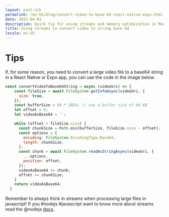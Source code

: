 ```yaml
---
layout: post.njk
permalink: /en-US/blog/convert-video-to-base-64-react-native-expo.html
date: 2023-04-01
description: Quick tip for using streams and memory optimization in React Native
title: Using streams to convert video to string base 64
locale: en-US
---
```


# Tips

If, for some reason, you need to convert a large video file to a base64 string in a React Native or Expo app, you can use the code in the image below.

```javascript
const convertVideoToBase64String = async (videoUri) => {
    const fileSize = await FileSystem.getInfoAsync(videoUri, {
      size: true,
    });
    const bufferSize = 64 * 1024; // use a buffer size of 64 KB
    let offset = 0;
    let videoAsBase64 = '';

    while (offset < fileSize.size) {
      const chunkSize = Math.min(bufferSize, fileSize.size - offset);
      const options = {
        encoding: FileSystem.EncodingType.Base64,
        length: chunkSize,
      };
      const chunk = await FileSystem.readAsStringAsync(videoUri, {
        ...options,
        position: offset,
      });
      videoAsBase64 += chunk;
      offset += chunkSize;
    }
    return videoAsBase64;
  }
```

Remember to always think in streams when processing large files in javascript! If you #nodejs #javascript want to know more about streams read the @nodejs [docs](https://nodejs.org/dist/latest-v18.x/docs/api/stream.html).